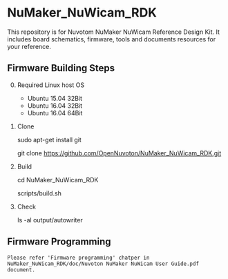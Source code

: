 # NuMaker_NuWicam_RDK

This repository is for Nuvotom NuMaker NuWicam Reference Design Kit. It includes board schematics, firmware, tools and documents resources for your reference.

## Firmware Building Steps

0. Required Linux host OS

    - Ubuntu 15.04 32Bit
    - Ubuntu 16.04 32Bit
    - Ubuntu 16.04 64Bit

1. Clone

    sudo apt-get install git

    git clone https://github.com/OpenNuvoton/NuMaker_NuWicam_RDK.git

2. Build

    cd NuMaker_NuWicam_RDK
    
    scripts/build.sh

3. Check
    
    ls -al output/autowriter

## Firmware Programming

    Please refer 'Firmware programming' chatper in NuMaker_NuWicam_RDK/doc/Nuvoton NuMaker NuWicam User Guide.pdf document.
